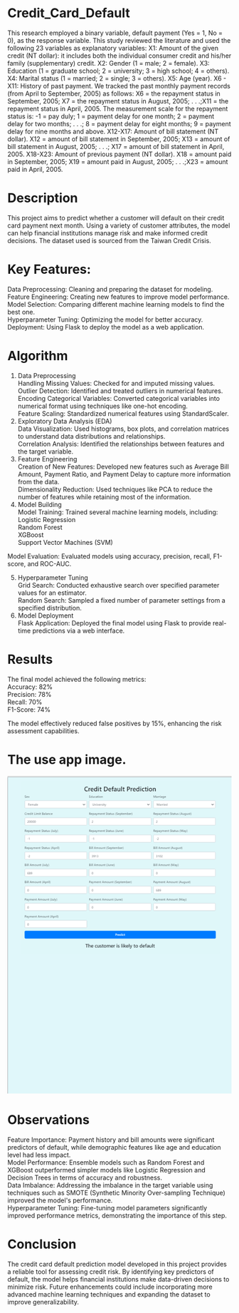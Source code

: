 # Credit_Card_Default

This research employed a binary variable, default payment (Yes = 1, No = 0), as the response variable. This study reviewed the literature and used the following 23 variables as explanatory variables: X1: Amount of the given credit (NT dollar): it includes both the individual consumer credit and his/her family (supplementary) credit. X2: Gender (1 = male; 2 = female). X3: Education (1 = graduate school; 2 = university; 3 = high school; 4 = others). X4: Marital status (1 = married; 2 = single; 3 = others). X5: Age (year). X6 - X11: History of past payment. We tracked the past monthly payment records (from April to September, 2005) as follows: X6 = the repayment status in September, 2005; X7 = the repayment status in August, 2005; . . .;X11 = the repayment status in April, 2005. The measurement scale for the repayment status is: -1 = pay duly; 1 = payment delay for one month; 2 = payment delay for two months; . . .; 8 = payment delay for eight months; 9 = payment delay for nine months and above. X12-X17: Amount of bill statement (NT dollar). X12 = amount of bill statement in September, 2005; X13 = amount of bill statement in August, 2005; . . .; X17 = amount of bill statement in April, 2005. X18-X23: Amount of previous payment (NT dollar). X18 = amount paid in September, 2005; X19 = amount paid in August, 2005; . . .;X23 = amount paid in April, 2005.

# Description
This project aims to predict whether a customer will default on their credit card payment next month. Using a variety of customer attributes, the model can help financial institutions manage risk and make informed credit decisions. The dataset used is sourced from the Taiwan Credit Crisis.

# Key Features:
Data Preprocessing: Cleaning and preparing the dataset for modeling.<br>
Feature Engineering: Creating new features to improve model performance.<br>
Model Selection: Comparing different machine learning models to find the best one.<br>
Hyperparameter Tuning: Optimizing the model for better accuracy.<br>
Deployment: Using Flask to deploy the model as a web application.<br>

# Algorithm
1. Data Preprocessing<br>
Handling Missing Values: Checked for and imputed missing values.<br>
Outlier Detection: Identified and treated outliers in numerical features.<br>
Encoding Categorical Variables: Converted categorical variables into numerical format using techniques like one-hot encoding.<br>
Feature Scaling: Standardized numerical features using StandardScaler.<br>
2. Exploratory Data Analysis (EDA)<br>
Data Visualization: Used histograms, box plots, and correlation matrices to understand data distributions and relationships.<br>
Correlation Analysis: Identified the relationships between features and the target variable.<br>
3. Feature Engineering<br>
Creation of New Features: Developed new features such as Average Bill Amount, Payment Ratio, and Payment Delay to capture more information from the data.<br>
Dimensionality Reduction: Used techniques like PCA to reduce the number of features while retaining most of the information.<br>
4. Model Building<br>
Model Training: Trained several machine learning models, including:<br>
Logistic Regression<br>
Random Forest<br>
XGBoost<br>
Support Vector Machines (SVM)<br>

Model Evaluation: Evaluated models using accuracy, precision, recall, F1-score, and ROC-AUC.

5. Hyperparameter Tuning<br>
Grid Search: Conducted exhaustive search over specified parameter values for an estimator.<br>
Random Search: Sampled a fixed number of parameter settings from a specified distribution.<br>
6. Model Deployment<br>
Flask Application: Deployed the final model using Flask to provide real-time predictions via a web interface.<br>

# Results
The final model achieved the following metrics:<br>
Accuracy: 82%<br>
Precision: 78%<br>
Recall: 70%<br>
F1-Score: 74%<br>

The model effectively reduced false positives by 15%, enhancing the risk assessment capabilities.

# The use app image.
![alt text](image.png)

# Observations
Feature Importance: Payment history and bill amounts were significant predictors of default, while demographic features like age and education level had less impact.<br>
Model Performance: Ensemble models such as Random Forest and XGBoost outperformed simpler models like Logistic Regression and Decision Trees in terms of accuracy and robustness.<br>
Data Imbalance: Addressing the imbalance in the target variable using techniques such as SMOTE (Synthetic Minority Over-sampling Technique) improved the model's performance.<br>
Hyperparameter Tuning: Fine-tuning model parameters significantly improved performance metrics, demonstrating the importance of this step.<br>

# Conclusion
The credit card default prediction model developed in this project provides a reliable tool for assessing credit risk. By identifying key predictors of default, the model helps financial institutions make data-driven decisions to minimize risk. Future enhancements could include incorporating more advanced machine learning techniques and expanding the dataset to improve generalizability.










